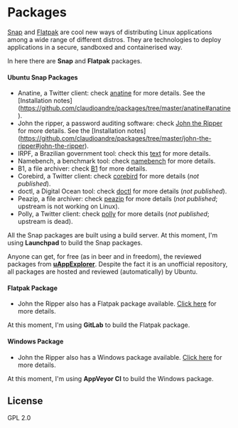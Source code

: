 Packages
=============

[Snap](http://snapcraft.io/) and [Flatpak](http://flatpak.org/) are cool new ways of distributing Linux applications among a wide range of different distros. They are technologies to deploy applications in a secure, sandboxed and containerised way.

In here there are **Snap** and **Flatpak** packages.

#### Ubuntu Snap Packages
- Anatine, a Twitter client: check [anatine](https://github.com/sindresorhus/anatine) for more details. See the [Installation notes] (https://github.com/claudioandre/packages/tree/master/anatine#anatine).
- John the ripper, a password auditing software: check [John the Ripper](https://github.com/magnumripper/JohnTheRipper) for more details. See the [Installation notes] (https://github.com/claudioandre/packages/tree/master/john-the-ripper#john-the-ripper).
- IRPF, a Brazilian government tool: check this [text](https://claudioandre.github.io/outros/irpf_package.htm?id=git) for more details.
- Namebench, a benchmark tool: check [namebench](https://code.google.com/archive/p/namebench) for more details.
- B1, a file archiver: check [B1](http://b1.org/) for more details.
- Corebird, a Twitter client: check [corebird](https://github.com/baedert/corebird) for more details (*not published*).
- doctl, a Digital Ocean tool: check [doctl](https://github.com/digitalocean/doctl) for more details (*not published*).
- Peazip, a file archiver: check [peazip](http://www.peazip.org/) for more details (*not published*; upstream is not working on Linux).
- Polly, a Twitter client: check [polly](https://launchpad.net/polly) for more details (*not published*; upstream is dead).

All the Snap packages are built using a build server. At this moment, I'm using **Launchpad** to build the Snap packages.

Anyone can get, for free (as in beer and in freedom), the reviewed packages from [**uAppExplorer**](https://uappexplorer.com/apps?q=author%3AClaudio+Andr%C3%A9&type=all_types&sort=-points). Despite the fact it is an unofficial repository, all packages are hosted and reviewed (automatically) by Ubuntu.

#### Flatpak Package
- John the Ripper also has a Flatpak package available. [Click here](https://github.com/claudioandre/packages/tree/master/john-the-ripper#flatpak) for more details.

At this moment, I'm using **GitLab** to build the Flatpak package.

#### Windows Package
- John the Ripper also has a Windows package available. [Click here](https://github.com/claudioandre/packages/releases/tag/v1.0) for more details.

At this moment, I'm using **AppVeyor CI** to build the Windows package.

## License

GPL 2.0

